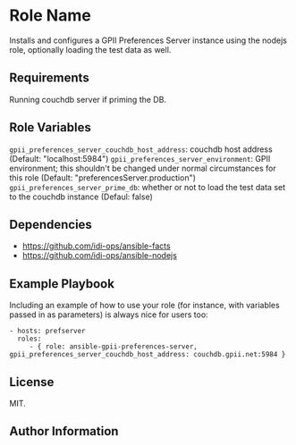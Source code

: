Role Name
=========

Installs and configures a GPII Preferences Server instance using the nodejs role, optionally loading the test data as well.

Requirements
------------

Running couchdb server if priming the DB.

Role Variables
--------------

`gpii_preferences_server_couchdb_host_address`: couchdb host address (Default: "localhost:5984")
`gpii_preferences_server_environment`: GPII environment; this shouldn't be changed under normal circumstances for this role (Default: "preferencesServer.production")
`gpii_preferences_server_prime_db`: whether or not to load the test data set to the couchdb instance (Defaul: false)

Dependencies
------------

- https://github.com/idi-ops/ansible-facts
- https://github.com/idi-ops/ansible-nodejs

Example Playbook
----------------

Including an example of how to use your role (for instance, with variables passed in as parameters) is always nice for users too:

    - hosts: prefserver
      roles:
         - { role: ansible-gpii-preferences-server, gpii_preferences_server_couchdb_host_address: couchdb.gpii.net:5984 }

License
-------

MIT.

Author Information
------------------
